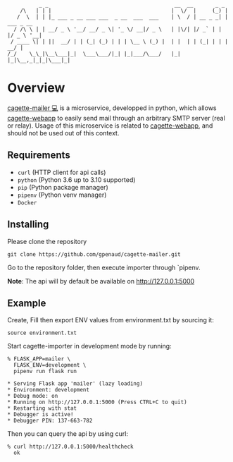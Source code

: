 

```
          _ _                                        __  __       _ _           
    /\   | | |                                      |  \/  |     (_) |          
   /  \  | | |_ ___ _ __ ___ ___  _ __  ___  ___    | \  / | __ _ _| | ___ _ __
  / /\ \ | | __/ _ \ '__/ __/ _ \| '_ \/ __|/ _ \   | |\/| |/ _` | | |/ _ \ '__|
 / ____ \| | ||  __/ | | (_| (_) | | | \__ \ (_) |  | |  | | (_| | | |  __/ |   
/_/    \_\_|\__\___|_|  \___\___/|_| |_|___/\___/   |_|  |_|\__,_|_|_|\___|_|   

```
# Overview

[cagette-mailer 💻](https://github.com/gpenaud/cagette-mailer) is a microservice, developped in python, which allows [cagette-webapp](https://github.com/gpenaud/cagette-webapp) to easily send mail through an arbitrary SMTP server (real or relay). Usage of this microservice is related to [cagette-webapp](https://github.com/gpenaud/cagette-webapp), and should not be used out of this context.

## Requirements

* `curl` (HTTP client for api calls)
* `python` (Python 3.6 up to 3.10 supported)
* `pip` (Python package manager)
* `pipenv` (Python venv manager)
* `Docker`

## Installing

Please clone the repository

```
git clone https://github.com/gpenaud/cagette-mailer.git
```

Go to the repository folder, then execute importer through `pipenv.

**Note**: The api will by default be available on http://127.0.0.1:5000

## Example

Create, Fill then export ENV values from environment.txt by sourcing it:
```
source environment.txt
```

Start cagette-importer in development mode by running:
```
% FLASK_APP=mailer \
  FLASK_ENV=development \
  pipenv run flask run

* Serving Flask app 'mailer' (lazy loading)
* Environment: development
* Debug mode: on
* Running on http://127.0.0.1:5000 (Press CTRL+C to quit)
* Restarting with stat
* Debugger is active!
* Debugger PIN: 137-663-782

```

Then you can query the api by using curl:

```
% curl http://127.0.0.1:5000/healthcheck
  ok
```
